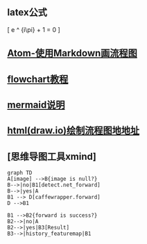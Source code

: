 ## latex公式
\[
e ^ {i\pi} + 1 = 0
\]


## [Atom-使用Markdown画流程图](https://blog.csdn.net/jiaobuchong/article/details/78484387?fps=1&locationNum=4)
## [flowchart教程](https://mermaidjs.github.io/flowchart.html)
## [mermaid说明](https://mermaidjs.github.io/)
## [html(draw.io)绘制流程图地地址](https://www.draw.io/)
## [思维导图工具xmind]
```mermaid
graph TD
A[image] -->B{image is null?}
B-->|no|B1[detect.net_forward]
B-->|yes|A
B1 --> D[caffewrapper.forward]
D -->B1

B1 -->B2{forward is success?}
B2-->|no|A
B2-->|yes|B3[Result]
B3-->|history_featuremap|B1
